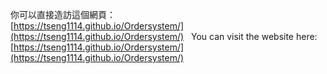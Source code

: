 你可以直接造訪這個網頁：  
[https://tseng1114.github.io/Ordersystem/](https://tseng1114.github.io/Ordersystem/)
&nbsp;
You can visit the website here: 
[https://tseng1114.github.io/Ordersystem/](https://tseng1114.github.io/Ordersystem/)
